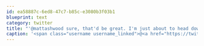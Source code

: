 ```yaml
---
id: ea58887c-6ed8-47c7-b85c-e3080b3f03b1
blueprint: text
category: twitter
title: "'@mattashwood sure, that'd be great. I'm just about to head downtown, back online in 20"
caption: '<span class="username username_linked">@<a href="https://twitter.com/mattashwood" title="Matt Ashwood">mattashwood</a></span> sure, that''d be great. I''m just about to head downtown, back online in 20'
---
```


